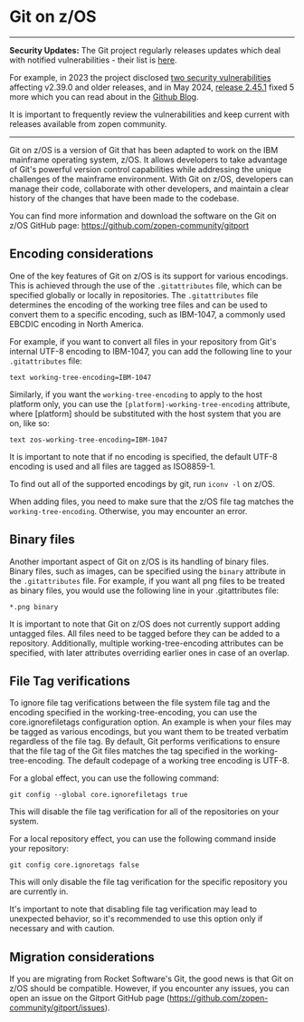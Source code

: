 # Git on z/OS

---

**Security Updates:** The Git project regularly releases updates which deal with notified vulnerabilities - their list is [here](https://github.com/git/git/security/advisories/).

For example, in 2023 the project disclosed [two security vulnerabilities](https://github.blog/2023-01-17-git-security-vulnerabilities-announced-2/) affecting v2.39.0 and older releases, and
in May 2024, [release 2.45.1](https://github.com/zopen-community/gitport/releases/tag/STABLE_gitport_2266) fixed 5 more which you can read about in the [Github Blog](https://github.blog/2024-05-14-securing-git-addressing-5-new-vulnerabilities/).

It is important to frequently review the vulnerabilities and keep current with releases available from zopen community.

---

Git on z/OS is a version of Git that has been adapted to work on the IBM mainframe operating system, z/OS. It allows developers to take advantage of Git's powerful version control capabilities while addressing the unique challenges of the mainframe environment. With Git on z/OS, developers can manage their code, collaborate with other developers, and maintain a clear history of the changes that have been made to the codebase.

You can find more information and download the software on the Git on z/OS GitHub page: https://github.com/zopen-community/gitport

## Encoding considerations

One of the key features of Git on z/OS is its support for various encodings. This is achieved through the use of the `.gitattributes` file, which can be specified globally or locally in repositories. The `.gitattributes` file determines the encoding of the working tree files and can be used to convert them to a specific encoding, such as IBM-1047, a commonly used EBCDIC encoding in North America.

For example, if you want to convert all files in your repository from Git's internal UTF-8 encoding to IBM-1047, you can add the following line to your `.gitattributes` file:

```
text working-tree-encoding=IBM-1047
```

Similarly, if you want the `working-tree-encoding` to apply to the host platform only, you can use the `[platform]-working-tree-encoding` attribute, where [platform] should be substituted with the host system that you are on, like so:

```
text zos-working-tree-encoding=IBM-1047
```

It is important to note that if no encoding is specified, the default UTF-8 encoding is used and all files are tagged as ISO8859-1.

To find out all of the supported encodings by git, run `iconv -l` on z/OS.

When adding files, you need to make sure that the z/OS file tag matches the `working-tree-encoding`. Otherwise, you may encounter an error.

## Binary files

Another important aspect of Git on z/OS is its handling of binary files. Binary files, such as images, can be specified using the `binary` attribute in the `.gitattributes` file. For example, if you want all png files to be treated as binary files, you would use the following line in your .gitattributes file:

```
*.png binary
```

It is important to note that Git on z/OS does not currently support adding untagged files. All files need to be tagged before they can be added to a repository. Additionally, multiple working-tree-encoding attributes can be specified, with later attributes overriding earlier ones in case of an overlap.

## File Tag verifications
To ignore file tag verifications between the file system file tag and the encoding specified in the working-tree-encoding, you can use the core.ignorefiletags configuration option. An example is when your files may be tagged as various encodings, but you want them to be treated verbatim regardless of the file tag. By default, Git performs verifications to ensure that the file tag of the Git files matches the tag specified in the working-tree-encoding. The default codepage of a working tree encoding is UTF-8.

For a global effect, you can use the following command:

```
git config --global core.ignorefiletags true
```
This will disable the file tag verification for all of the repositories on your system.

For a local repository effect, you can use the following command inside your repository:

```
git config core.ignoretags false
```
This will only disable the file tag verification for the specific repository you are currently in.

It's important to note that disabling file tag verification may lead to unexpected behavior, so it's recommended to use this option only if necessary and with caution.

## Migration considerations
If you are migrating from Rocket Software's Git, the good news is that Git on z/OS should be compatible. However, if you encounter any issues, you can open an issue on the Gitport GitHub page (https://github.com/zopen-community/gitport/issues).
